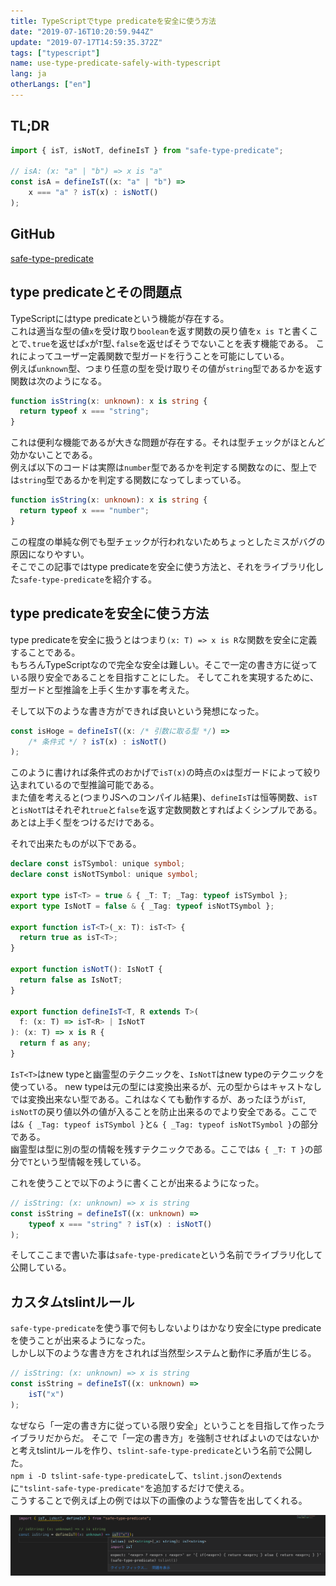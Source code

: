 ```yaml
---
title: TypeScriptでtype predicateを安全に使う方法
date: "2019-07-16T10:20:59.944Z"
update: "2019-07-17T14:59:35.372Z"
tags: ["typescript"]
name: use-type-predicate-safely-with-typescript
lang: ja
otherLangs: ["en"]
---
```



## TL;DR

```ts
import { isT, isNotT, defineIsT } from "safe-type-predicate";

// isA: (x: "a" | "b") => x is "a"
const isA = defineIsT((x: "a" | "b") =>
    x === "a" ? isT(x) : isNotT()
);
```

## GitHub
[safe-type-predicate](https://github.com/kgtkr/safe-type-predicate)  

## type predicateとその問題点

TypeScriptにはtype predicateという機能が存在する。  
これは適当な型の値`x`を受け取り`boolean`を返す関数の戻り値を`x is T`と書くことで､`true`を返せば`x`が`T`型､`false`を返せばそうでないことを表す機能である。 
これによってユーザー定義関数で型ガードを行うことを可能にしている。  
例えば`unknown`型、つまり任意の型を受け取りその値が`string`型であるかを返す関数は次のようになる。

```ts
function isString(x: unknown): x is string {
  return typeof x === "string";
}
```

これは便利な機能であるが大きな問題が存在する。それは型チェックがほとんど効かないことである。  
例えば以下のコードは実際は`number`型であるかを判定する関数なのに、型上では`string`型であるかを判定する関数になってしまっている。

```ts
function isString(x: unknown): x is string {
  return typeof x === "number";
}
```

この程度の単純な例でも型チェックが行われないためちょっとしたミスがバグの原因になりやすい。  
そこでこの記事ではtype predicateを安全に使う方法と、それをライブラリ化した`safe-type-predicate`を紹介する。

## type predicateを安全に使う方法
type predicateを安全に扱うとはつまり`(x: T) => x is R`な関数を安全に定義することである。  
もちろんTypeScriptなので完全な安全は難しい。そこで一定の書き方に従っている限り安全であることを目指すことにした。
そしてこれを実現するために、型ガードと型推論を上手く生かす事を考えた。  

そして以下のような書き方ができれば良いという発想になった。  

```ts
const isHoge = defineIsT((x: /* 引数に取る型 */) =>
    /* 条件式 */ ? isT(x) : isNotT()
);
```

このように書ければ条件式のおかげで`isT(x)`の時点の`x`は型ガードによって絞り込まれているので型推論可能である。  
また値を考えると(つまりJSへのコンパイル結果)、`defineIsT`は恒等関数、`isT`と`isNotT`はそれぞれ`true`と`false`を返す定数関数とすればよくシンプルである。  
あとは上手く型をつけるだけである。  

それで出来たものが以下である。

```ts
declare const isTSymbol: unique symbol;
declare const isNotTSymbol: unique symbol;

export type isT<T> = true & { _T: T; _Tag: typeof isTSymbol };
export type IsNotT = false & { _Tag: typeof isNotTSymbol };

export function isT<T>(_x: T): isT<T> {
  return true as isT<T>;
}

export function isNotT(): IsNotT {
  return false as IsNotT;
}

export function defineIsT<T, R extends T>(
  f: (x: T) => isT<R> | IsNotT
): (x: T) => x is R {
  return f as any;
}
```

`IsT<T>`はnew typeと幽霊型のテクニックを、`IsNotT`はnew typeのテクニックを使っている。
new typeは元の型には変換出来るが、元の型からはキャストなしでは変換出来ない型である。これはなくても動作するが、あったほうが`isT`, `isNotT`の戻り値以外の値が入ることを防止出来るのでより安全である。ここでは`& { _Tag: typeof isTSymbol }`と`& { _Tag: typeof isNotTSymbol }`の部分である。  
幽霊型は型に別の型の情報を残すテクニックである。ここでは`& { _T: T }`の部分で`T`という型情報を残している。  

これを使うことで以下のように書くことが出来るようになった。 

```ts
// isString: (x: unknown) => x is string
const isString = defineIsT((x: unknown) =>
    typeof x === "string" ? isT(x) : isNotT()
);
```

そしてここまで書いた事は`safe-type-predicate`という名前でライブラリ化して公開している。


## カスタムtslintルール

`safe-type-predicate`を使う事で何もしないよりはかなり安全にtype predicateを使うことが出来るようになった。  
しかし以下のような書き方をされれば当然型システムと動作に矛盾が生じる。  

```ts
// isString: (x: unknown) => x is string
const isString = defineIsT((x: unknown) =>
    isT("x")
);
```

なぜなら「一定の書き方に従っている限り安全」ということを目指して作ったライブラリだからだ。
そこで「一定の書き方」を強制させればよいのではないかと考えtslintルールを作り、`tslint-safe-type-predicate`という名前で公開した。  
`npm i -D tslint-safe-type-predicate`して、`tslint.json`の`extends`に`"tslint-safe-type-predicate"`を追加するだけで使える。    
こうすることで例えば上の例では以下の画像のような警告を出してくれる。  

![](1.png)
